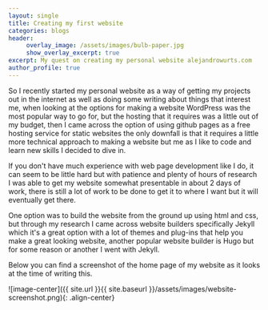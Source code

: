 ```yaml
---
layout: single
title: Creating my first website 
categories: blogs
header: 
     overlay_image: /assets/images/bulb-paper.jpg
     show_overlay_excerpt: true 
excerpt: My quest on creating my personal website alejandrowurts.com 
author_profile: true
---
```


So I recently started my personal website as a way of getting my projects out in the internet as well as doing some writing about things that interest me, when looking at the options for making a website WordPress was the most popular way to go for, but the hosting that it requires was a little out of my budget, then I came across the option of using github pages as a free hosting service for static websites the only downfall is that it requires a little more technical approach to making a website but me as I like to code and learn new skills I decided to dive in. 

If you don't have much experience with web page development like I do, it can seem to be little hard but with patience and plenty of hours of research I was able to get my website somewhat presentable in about 2 days of work, there is still a lot of work to be done to get it to where I want but it will eventually get there.

One option was to build the website from the ground up using html and css, but through my research I came across website builders specifically Jekyll which it's a great option with a lot of themes and plug-ins  that help you make a great looking website, another popular website builder is Hugo but for some reason or another I went with Jekyll.

Below you can find a screenshot of the home page of my website as it looks at the time of writing this. 

![image-center]({{ site.url }}{{ site.baseurl }}/assets/images/website-screenshot.png){: .align-center}


